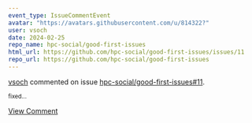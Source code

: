 ```yaml
---
event_type: IssueCommentEvent
avatar: "https://avatars.githubusercontent.com/u/814322?"
user: vsoch
date: 2024-02-25
repo_name: hpc-social/good-first-issues
html_url: https://github.com/hpc-social/good-first-issues/issues/11
repo_url: https://github.com/hpc-social/good-first-issues
---
```


<a href='https://github.com/vsoch' target='_blank'>vsoch</a> commented on issue <a href='https://github.com/hpc-social/good-first-issues/issues/11' target='_blank'>hpc-social/good-first-issues#11</a>.

<small>fixed...</small>

<a href='https://github.com/hpc-social/good-first-issues/issues/11' target='_blank'>View Comment</a>